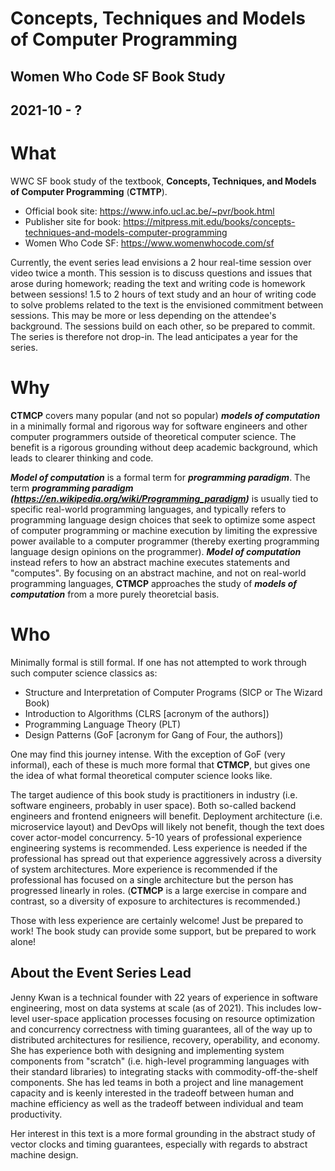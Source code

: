 # Concepts, Techniques and Models of Computer Programming
## Women Who Code SF Book Study
## 2021-10 - ?

# What
WWC SF book study of the textbook, __Concepts, Techniques, and Models of Computer Programming__ (__CTMTP__).
- Official book site: https://www.info.ucl.ac.be/~pvr/book.html
- Publisher site for book: https://mitpress.mit.edu/books/concepts-techniques-and-models-computer-programming
- Women Who Code SF: https://www.womenwhocode.com/sf

Currently, the event series lead envisions a 2 hour real-time session over video twice a month. This session is to discuss questions and issues that arose during homework; reading the text and writing code is homework between sessions! 1.5 to 2 hours of text study and an hour of writing code to solve problems related to the text is the envisioned commitment between sessions. This may be more or less depending on the attendee's background. The sessions build on each other, so be prepared to commit. The series is therefore not drop-in. The lead anticipates a year for the series.

# Why
__CTMCP__ covers many popular (and not so popular) ___models of computation___ in a minimally formal and rigorous way for software engineers and other computer programmers outside of theoretical computer science. The benefit is a rigorous grounding without deep academic background, which leads to clearer thinking and code.

___Model of computation___ is a formal term for ___programming paradigm___. The term ___programming paradigm (https://en.wikipedia.org/wiki/Programming_paradigm)___ is usually tied to specific real-world programming languages, and typically refers to programming language design choices that seek to optimize some aspect of computer programming or machine execution by limiting the expressive power available to a computer programmer (thereby exerting programming language design opinions on the programmer).  ___Model of computation___ instead refers to how an abstract machine executes statements and "computes". By focusing on an abstract machine, and not on real-world programming languages, __CTMCP__ approaches the study of ___models of computation___ from a more purely theoretcial basis.

# Who
Minimally formal is still formal. If one has not attempted to work through such computer science classics as:
- Structure and Interpretation of Computer Programs (SICP or The Wizard Book)
- Introduction to Algorithms (CLRS [acronym of the authors])
- Programming Language Theory (PLT)
- Design Patterns (GoF [acronym for Gang of Four, the authors])

One may find this journey intense. With the exception of GoF (very informal), each of these is much more formal that __CTMCP__, but gives one the idea of what formal theoretical computer science looks like.

The target audience of this book study is practitioners in industry (i.e. software engineers, probably in user space). Both so-called backend engineers and frontend enigneers will benefit. Deployment architecture (i.e. microservice layout) and DevOps will likely not benefit, though the text does cover actor-model concurrency. 5-10 years of professional experience engineering systems is recommended. Less experience is needed if the professional has spread out that experience aggressively across a diversity of system architectures. More experience is recommended if the professional has focused on a single architecture but the person has progressed linearly in roles. (__CTMCP__ is a large exercise in compare and contrast, so a diversity of exposure to architectures is recommended.)

Those with less experience are certainly welcome! Just be prepared to work! The book study can provide some support, but be prepared to work alone!

## About the Event Series Lead
Jenny Kwan is a technical founder with 22 years of experience in software engineering, most on data systems at scale (as of 2021). This includes low-level user-space application processes focusing on resource optimization and concurrency correctness with timing guarantees, all of the way up to distributed architectures for resilience, recovery, operability, and economy. She has experience both with designing and implementing system components from "scratch" (i.e. high-level programming languages with their standard libraries) to integrating stacks with commodity-off-the-shelf components. She has led teams in both a project and line management capacity and is keenly interested in the tradeoff between human and machine efficiency as well as the tradeoff between individual and team productivity.

Her interest in this text is a more formal grounding in the abstract study of vector clocks and timing guarantees, especially with regards to abstract machine design.
